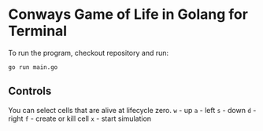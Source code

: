 # Conways Game of Life in Golang for Terminal

To run the program, checkout repository and run:
```
go run main.go
```

## Controls
You can select cells that are alive at lifecycle zero.
`w` - up
`a` - left
`s` - down
`d` - right
`f` - create or kill cell
`x` - start simulation
